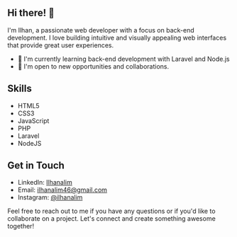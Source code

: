 ## Hi there! 👋

I'm Ilhan, a passionate web developer with a focus on back-end development. I love building intuitive and visually appealing web interfaces that provide great user experiences.

- 🌱 I'm currently learning back-end development with Laravel and Node.js
- 💼 I'm open to new opportunities and collaborations.


## Skills

- HTML5
- CSS3
- JavaScript
- PHP
- Laravel
- NodeJS


## Get in Touch

- LinkedIn: [Ilhanalim](https://www.linkedin.com/in/ilhan-alim-74a627266/)
- Email: ilhanalim46@gmail.com
- Instagram: [@ilhanalim](https://www.instagram.com/ilhanalim_/)

Feel free to reach out to me if you have any questions or if you'd like to collaborate on a project. Let's connect and create something awesome together!

